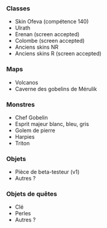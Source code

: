 ### Classes

- Skin Ofeva (compétence 140)
- Ulrath
- Erenan (screen accepted)
- Colombe (screen accepted)
- Anciens skins NR
- Anciens skins R (screen accepted)

### Maps

- Volcanos
- Caverne des gobelins de Mérulik

### Monstres

- Chef Gobelin
- Esprit majeur blanc, bleu, gris
- Golem de pierre
- Harpies
- Triton

### Objets

- Pièce de beta-testeur (v1)
- Autres ?

### Objets de quêtes

- Clé
- Perles
- Autres ?

